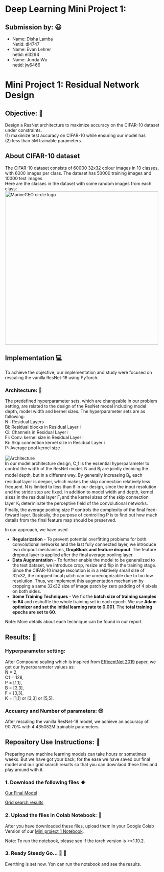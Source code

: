# Deep Learning Mini Project 1:
## Submission by: :smiley:
* Name: Disha Lamba <br/>
Netid: dl4747 <br/>
* Name: Evan Lehrer <br/>
netid: el3294 <br/>
* Name: Junda Wu<br/>
  netid: jw6466 <br/>
  
 # Mini Project 1: Residual Network Design
 ## **Objective:** :dart: <br/>
 Design a ResNet architecture to maximize accuracy on the CIFAR-10 dataset under constraints. <br/>
(1) maximize test accuracy on CIFAR-10 while ensuring our model has <br/>
(2) less than 5M trainable parameters.

## About CIFAR-10 dataset
The CIFAR-10 dataset consists of 60000 32x32 colour images in 10 classes, with 6000 images per class. The dateset has 50000 training images and 10000 test images.
</br>
Here are the classes in the dataset with some random images from each class:
</br>
<img src="https://imgs.search.brave.com/mrVWRVhArBOD1FmbyACPHGplehLu_QeasvSPLeIFQc0/rs:fit:527:424:1/g:ce/aHR0cHM6Ly9zaWNo/a2FyLXZhbGVudHlu/LmdpdGh1Yi5pby9j/aWZhcjEwL2ltYWdl/cy9DSUZBUi0xMF9l/eGFtcGxlcy5wbmc" alt="MarineGEO circle logo" style="height: 500px; width:500px;"/>

## Implementation :computer:
To achieve the objective, our implementation and study were focused on rescaling the vanilla ResNet-18 using PyTorch. 
### Architecture: :pushpin:
The predefined hyperparameter sets, which are changeable in our problem setting, are related to the design of the
ResNet model including model depth, model width and kernel sizes. The hyperparameter sets are as
following: </br>
N : Residual Layers </br>
Bi: Residual blocks in Residual Layer i </br>
Ci: Channels in Residual Layer i </br>
Fi: Conv. kernel size in Residual Layer i </br>
Ki: Skip connection kernel size in Residual Layer i </br>
P: Average pool kernel size </br>
<br>
![Architecture](https://user-images.githubusercontent.com/26017359/160009325-1b29a0cb-3702-41c8-96a8-a6961eb2609e.png)
</br>
In our model architecture design, C_1 is the essential hyperparameter to control the width of the ResNet model. N and B<sub>i</sub> are jointly deciding the model depth, but in a different way. By generally increasing B<sub>i</sub>, each residual layer is deeper, which makes the skip connection relatively less frequent. N is limited to less than 6 in our design, since the input resolution and the stride step are fixed. In addition to model width and depth, kernel sizes in the residual layer F<sub>i</sub> and the kernel sizes of the skip connection layer K<sub>i</sub> determinate the perceptive field of the convolutional networks. Finally, the average pooling size P controls the complexity of the final feed-foward layer. Basically, the purpose of controlling P is to find out how much details from the final feature map should be preserved.

In our approach, we have used
  * **Regularization** - To prevent potential overfitting problems for both convolutional networks and the last fully connected layer, we introduce two dropout mechanisms, **DropBlock and feature dropout**. The feature dropout layer is applied after the final average pooling layer.
  * **Data Augmentation** - To further enable the model to be generalized to the test dataset, we introduce crop, resize and flip in the training stage. Since the CIFAR-10 image resolution is in a relatively small size of 32x32, the cropped local patch can be unrecognizable due to too low resolution. Thus, we implement this augmentation mechanism by cropping a same 32x32 size of image patch by zero padding of $4$ pixels on both sides.
  * **Some Training Techniques** - We fix the **batch size of training samples to 64** and reshuffle the whole training set in each epoch. We use **Adam optimizer and set the initial learning rate to 0.001**. The **total training epochs are set to 60**.
  
Note: More details about each technique can be found in our report. 

## Results: :tada:
### Hyperparameter setting:
After Compound scaling which is inspired from [EfficentNet 2019](http://proceedings.mlr.press/v97/tan19a/tan19a.pdf) paper, we get our hyperparameter values as:</br>
N = 2, </br>
C1 = 128, </br>
P = [1,1], </br>
B = [3,3], </br>
F = [3,3], </br>
K = [1,1] or [3,3] or [5,5]. </br>

### Accuarcy and Number of parameters: :sunglasses:
After rescaling the vanilla ResNet-18 model, we achieve an accuracy of 90.70% with 4.435082M trainable parameters.


## Repository Use Instructions: :scroll:
Preparing new machine learning models can take hours or sometimes weeks. But we have got your back, for the ease we have saved our final model and our grid search results so that you can downlaod these files and play around with it.
### 1. Download the following files :arrow_up:
[Our Final Model](https://drive.google.com/file/d/1SFrRIStCXG7akfSRp-H9i1eZQhTfdedV/view?usp=sharing) </br>

[Grid search results](https://docs.google.com/spreadsheets/d/1VPc2_BTZxTSq6KHmQVUGU4leeedbWT1ioMhQBhEzMuc/edit?usp=sharing)

### 2. Upload the files in Colab Notebook: :file_folder:
After you have downloaded these files, upload them in your Google Colab Version of our [Mini project 1 Notebook](https://github.com/dldisha/ResNet/blob/main/colab-mini1.ipynb).

Note: To run the notebook, please see if the torch version is >=1.10.2.

### 3. Ready Steady Go... :turtle: :rabbit2:
Everthing is set now. Yon can run the notebook and see the results. 


